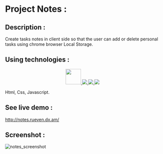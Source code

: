 # Project Notes :

## Description :

Create tasks notes in client side so that the user can add or delete personal tasks using chrome browser Local Storage.

## Using technologies :

<p align="center">
  <a href="http://slack.blazejs.org" target="_blank">
  	<img width="50px" hight="50px" src="https://upload.wikimedia.org/wikipedia/commons/thumb/6/61/HTML5_logo_and_wordmark.svg/1200px-HTML5_logo_and_wordmark.svg.png">
  </a>
  <a href="https://circleci.com/gh/meteor/blaze" target="_blank">
  	<img src="https://circleci.com/gh/meteor/blaze.svg?style=shield">
  </a>
  <a href="#backers">
  	<img src="https://opencollective.com/blaze/backers/badge.svg">
  </a>
  <a href="#sponsors">
  	<img src="https://opencollective.com/blaze/sponsors/badge.svg">
  </a>
</p>

Html, Css, Javascript.

## See live demo :
http://notes.rueven.dx.am/

## Screenshot :

![notes_screenshot](https://user-images.githubusercontent.com/40452887/46908836-7ea6ae00-cf31-11e8-919d-d495c88e3510.png)





